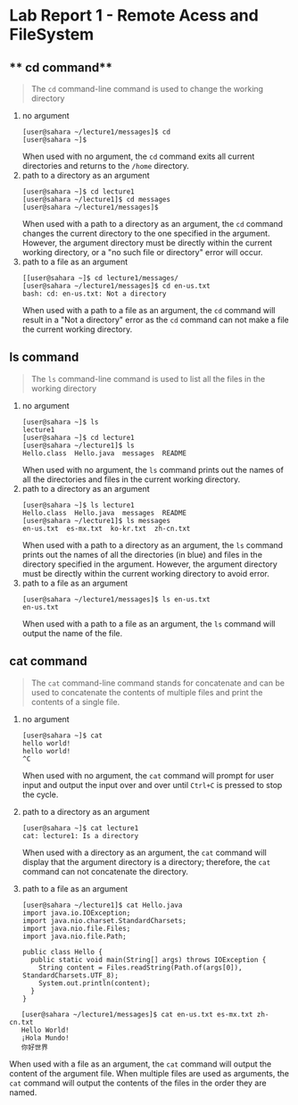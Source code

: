 # Lab Report 1 - Remote Acess and FileSystem
## ** cd command**
> The ```cd``` command-line command is used to change the working directory
1. no argument
   ```
   [user@sahara ~/lecture1/messages]$ cd
   [user@sahara ~]$ 
   ```
   When used with no argument, the ```cd``` command exits all current directories and returns to the ```/home``` directory.
2. path to a directory as an argument
   ```
   [user@sahara ~]$ cd lecture1
   [user@sahara ~/lecture1]$ cd messages
   [user@sahara ~/lecture1/messages]$ 
   ```
   When used with a path to a directory as an argument, the ```cd``` command changes the current directory to the one specified in the argument. However, the argument directory must be directly within the current working directory, or a "no such file or directory" error will occur. 
3. path to a file as an argument
   ```
   [[user@sahara ~]$ cd lecture1/messages/
   [user@sahara ~/lecture1/messages]$ cd en-us.txt
   bash: cd: en-us.txt: Not a directory
   ```
   When  used with a path to a file as an argument, the ```cd``` command will result in a "Not a directory" error as the ```cd``` command can not make a file the current working directory.

## **ls command**
> The ```ls``` command-line command is used to list all the files in the working directory
1. no argument
   ```
   [user@sahara ~]$ ls
   lecture1
   [user@sahara ~]$ cd lecture1
   [user@sahara ~/lecture1]$ ls
   Hello.class  Hello.java  messages  README
   ```
   When used with no argument, the ```ls``` command prints out the names of all the directories and files in the current working directory.
2. path to a directory as an argument
   ```
   [user@sahara ~]$ ls lecture1
   Hello.class  Hello.java  messages  README
   [user@sahara ~/lecture1]$ ls messages
   en-us.txt  es-mx.txt  ko-kr.txt  zh-cn.txt
   ```
   When used with a path to a directory as an argument, the ```ls``` command prints out the names of all the directories (in blue) and files in the directory specified in the argument. However, the argument directory must be directly within the current working directory to avoid error. 
3. path to a file as an argument
    ```
   [user@sahara ~/lecture1/messages]$ ls en-us.txt
   en-us.txt
   ```
   When used with a path to a file as an argument, the ```ls``` command will output the name of the file. 
     
## **cat command**
> The ```cat``` command-line command stands for concatenate and can be used to concatenate the contents of multiple files and print the contents of a single file.  
1. no argument
   ```
   [user@sahara ~]$ cat
   hello world!
   hello world!
   ^C
    ```
   When used with no argument, the ```cat``` command will prompt for user input and output the input over and over until ```Ctrl+C``` is pressed to stop the cycle.   
2. path to a directory as an argument
   ```
   [user@sahara ~]$ cat lecture1
   cat: lecture1: Is a directory
    ```
   When used with a directory as an argument, the ```cat``` command will display that the argument directory is a directory; therefore, the ```cat``` command can not concatenate the directory.
3. path to a file as an argument
   
   ```
   [user@sahara ~/lecture1]$ cat Hello.java
   import java.io.IOException;
   import java.nio.charset.StandardCharsets;
   import java.nio.file.Files;
   import java.nio.file.Path;

   public class Hello {
     public static void main(String[] args) throws IOException {
       String content = Files.readString(Path.of(args[0]), StandardCharsets.UTF_8);    
       System.out.println(content);
     }
   }

   ```   
```
   [user@sahara ~/lecture1/messages]$ cat en-us.txt es-mx.txt zh-cn.txt
   Hello World!
   ¡Hola Mundo!
   你好世界
   ```
   When used with a file as an argument, the ```cat``` command will output the content of the argument file. When multiple files are used as arguments, the ```cat``` command will output the contents of the files in the order they are named. 
   

   
     

     
